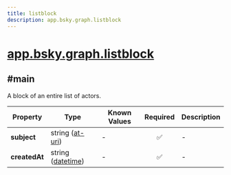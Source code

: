 ```yaml
---
title: listblock
description: app.bsky.graph.listblock
---
```


# [app.bsky.graph.listblock](https://github.com/myConsciousness/atproto.dart/blob/main/lexicons/app/bsky/graph/listblock.json)

## #main

A block of an entire list of actors.

| Property | Type | Known Values | Required | Description |
| --- | --- | --- | :---: | --- |
| **subject** | string ([at-uri](https://atproto.com/specs/at-uri-scheme)) | - | ✅ | - |
| **createdAt** | string ([datetime](https://atproto.com/specs/lexicon#datetime)) | - | ✅ | - |
